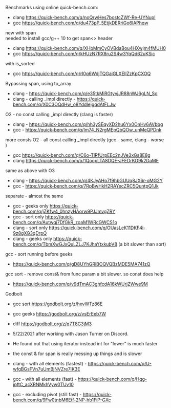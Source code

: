 Benchmarks using online quick-bench.com:  
* clang https://quick-bench.com/q/noQrwHes7bostcZWf-Re-UYNupI  
* gcc https://quick-bench.com/q/du473pP_5EtjkDERriGo6lAPhqw  

new with span  
needed to install gcc/g++ 10 to get span<> header  
* clang https://quick-bench.com/q/XHbMmCyOVBdaBou4HXwjm4fMUH0    
* gcc https://quick-bench.com/q/kHUzN7RX8ru2S4w3YqQd62uKSic  

with is_sorted
* gcc https://quick-bench.com/q/rl0q6WdjTQGaiGLXEIlZzKpCXOQ  

Bypassing span, using to_array
* clang - https://quick-bench.com/q/e35tkMiRGtyvjJR88nWJ6gLN_So  
* clang - calling _impl directly - https://quick-bench.com/q/X0C3OQdHw_o8YddIejgqdAtFLJw  

O2 - no const calling _impl directly (clang is faster)
* clang - https://quick-bench.com/q/hh3ySEqyXD2hu6Yx0OnHv6AVbbg    
* gcc - https://quick-bench.com/q/Im74_N2rgMEpQbQOw_unMeQPDnk

more consts O2 - all const calling _impl directly (gcc - same, clang - worse )
* gcc https://quick-bench.com/q/C6o-TlRfUrpEEc2nJVe3xGs8E8g  
* clang https://quick-bench.com/q/1QoopLTA8DQE-JFEDrKO9k2DaME 

same as above with O3
* clang - https://quick-bench.com/q/4KJyAHo7f9hbGUUq8JX6r-oMG2Y    
* gcc - https://quick-bench.com/q/7RpBwHkH2RAYecZRC5QuntpQ1Jk

separate - almost the same
* gcc - geeks only https://quick-bench.com/q/jZKfw4_0hnzyHAorw9PJJmvgZRY
* gcc - sort only https://quick-bench.com/q/Autwqj7DfGkR_zoaM1WRcGWCS1o
* clang - sort only https://quick-bench.com/q/OUasLeK11DKF4i-9z8gXG3qDrpQ  
* clang - geeks only https://quick-bench.com/q/TbmXwGJxQuLZLJ7KJhaYtxkubV8  (a bit slower than sort)  

gcc - sort running before geeks
* https://quick-bench.com/q/gD8UYhGRlBOQVQBzMDE5MA741zQ 

gcc sort - remove const& from func param a bit slower. so const does help  
* https://quick-bench.com/q/v9dTmAC3ghfcdA16kWUrjZWwe9M 

Godbolt
* gcc sort https://godbolt.org/z/hxvWTz86E 
* gcc geeks https://godbolt.org/z/vsErEeb7W 
* diff https://godbolt.org/z/q7T8G3jM3  

* 5/22/2021 after working with Jason Turner on Discord.
* He found out that using iterator instead int for "lower" is much faster
* the const & for span is really messing up things and is slower
* clang - with all elements (fastest) - https://quick-bench.com/q/U-wfgBGsFVn7uUmBjNVZre7IK3E
* gcc - with all elements (fast) - https://quick-bench.com/q/Hqg-jpftC_acXRNMkhVyw0TUv10
* gcc - excluding pivot (still fast) - https://quick-bench.com/q/9Fw0tnbM6Etf-2NP-hb1FiP-GXc 
